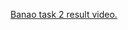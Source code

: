[Banao task 2 result video.](https://drive.google.com/file/d/1zVbltMUyYar4yud3k55tPYqk_HMRtmnJ/view?usp=drivesdk)
